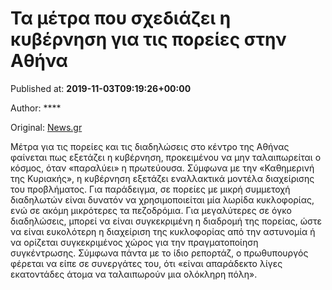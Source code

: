 
# Τα μέτρα που σχεδιάζει η κυβέρνηση για τις πορείες στην Αθήνα

Published at: **2019-11-03T09:19:26+00:00**

Author: ****

Original: [News.gr](https://www.news.gr/politikh/article/2017241/ta-metra-pou-schediazi-i-kivernisi-gia-tis-pories-stin-athina.html)

Μέτρα για τις πορείες και τις διαδηλώσεις στο κέντρο της Αθήνας φαίνεται πως εξετάζει η κυβέρνηση, προκειμένου να μην ταλαιπωρείται ο κόσμος, όταν «παραλύει» η πρωτεύουσα.
Σύμφωνα με την «Καθημερινή της Κυριακής», η κυβέρνηση εξετάζει εναλλακτικά μοντέλα διαχείρισης του προβλήματος. Για παράδειγμα, σε πορείες με μικρή συμμετοχή διαδηλωτών είναι δυνατόν να χρησιμοποιείται μία λωρίδα κυκλοφορίας, ενώ σε ακόμη μικρότερες τα πεζοδρόμια.
Για μεγαλύτερες σε όγκο διαδηλώσεις, μπορεί να είναι συγκεκριμένη η διαδρομή της πορείας, ώστε να είναι ευκολότερη η διαχείριση της κυκλοφορίας από την αστυνομία ή να ορίζεται συγκεκριμένος χώρος για την πραγματοποίηση συγκέντρωσης.
Σύμφωνα πάντα με το ίδιο ρεπορτάζ, ο πρωθυπουργός φέρεται να είπε σε συνεργάτες του, ότι «είναι απαράδεκτο λίγες εκατοντάδες άτομα να ταλαιπωρούν μια ολόκληρη πόλη».
